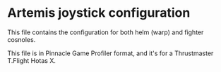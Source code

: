 # Artemis joystick configuration

This file contains the configuration for both helm (warp) and fighter
cosnoles.

This file is in Pinnacle Game Profiler format, and it's for a Thrustmaster T.Flight Hotas X.

